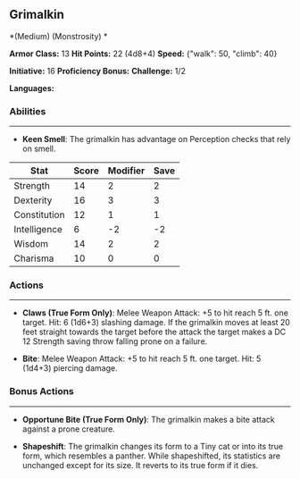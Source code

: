 ## Grimalkin
*(Medium) (Monstrosity) *

**Armor Class:** 13
**Hit Points:** 22 (4d8+4)
**Speed:** {"walk": 50, "climb": 40}

**Initiative:** 16
**Proficiency Bonus:**
**Challenge:** 1/2

**Languages:** 

### Abilities
 --- 
- **Keen Smell**: The grimalkin has advantage on Perception checks that rely on smell.



| Stat | Score | Modifier | Save |
| ---- | ---- | ---- | ---- |
| Strength | 14 | 2 | 2 |
| Dexterity | 16 | 3 | 3 |
| Constitution | 12 | 1 | 1 |
| Intelligence | 6 | -2 | -2 |
| Wisdom | 14 | 2 | 2 |
| Charisma | 10 | 0 | 0 |

### Actions
 --- 
- **Claws (True Form Only)**: Melee Weapon Attack: +5 to hit  reach 5 ft.  one target. Hit: 6 (1d6+3) slashing damage. If the grimalkin moves at least 20 feet straight towards the target before the attack  the target makes a DC 12 Strength saving throw  falling prone on a failure.

- **Bite**: Melee Weapon Attack: +5 to hit  reach 5 ft.  one target. Hit: 5 (1d4+3) piercing damage.

### Bonus Actions
 --- 
- **Opportune Bite (True Form Only)**: The grimalkin makes a bite attack against a prone creature.

- **Shapeshift**: The grimalkin changes its form to a Tiny cat or into its true form, which resembles a panther. While shapeshifted, its statistics are unchanged except for its size. It reverts to its true form if it dies.

